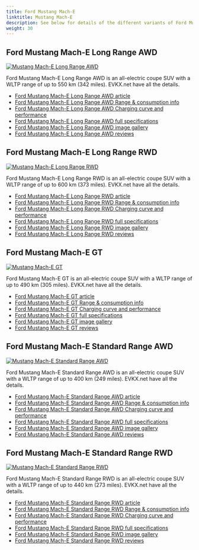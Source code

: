 ```yaml
---
title: Ford Mustang Mach-E
linktitle: Mustang Mach-E
description: See below for details of the different variants of Ford Mustang Mach-E
weight: 30
---
```

## Ford Mustang Mach-E Long Range AWD

[![Mustang Mach-E Long Range AWD](https://media.evkx.net/multimedia/models/ford/mustang_mach-e/mustang_mach-e_long_range_awd/main_1_st.jpg)](/models/ford/mustang_mach-e/mustang_mach-e_long_range_awd/)

Ford Mustang Mach-E Long Range AWD is an all-electric coupe SUV with a WLTP range of up to 550 km (342 miles). EVKX.net have all the details. 

- [Ford Mustang Mach-E Long Range AWD article](/models/ford/mustang_mach-e/mustang_mach-e_long_range_awd/)
- [Ford Mustang Mach-E Long Range AWD Range & consumption info](/models/ford/mustang_mach-e/mustang_mach-e_long_range_awd//rangeandconsumption)
- [Ford Mustang Mach-E Long Range AWD Charging curve and performance](/models/ford/mustang_mach-e/mustang_mach-e_long_range_awd//chargingcurve)
- [Ford Mustang Mach-E Long Range AWD full specifications](/models/ford/mustang_mach-e/mustang_mach-e_long_range_awd//specifications)
- [Ford Mustang Mach-E Long Range AWD image gallery](/models/ford/mustang_mach-e/mustang_mach-e_long_range_awd//gallery)
- [Ford Mustang Mach-E Long Range AWD reviews](/models/ford/mustang_mach-e/mustang_mach-e_long_range_awd//reviews)

## Ford Mustang Mach-E Long Range RWD

[![Mustang Mach-E Long Range RWD](https://media.evkx.net/multimedia/models/ford/mustang_mach-e/mustang_mach-e_long_range_rwd/main_1_st.jpg)](/models/ford/mustang_mach-e/mustang_mach-e_long_range_rwd/)

Ford Mustang Mach-E Long Range RWD is an all-electric coupe SUV with a WLTP range of up to 600 km (373 miles). EVKX.net have all the details. 

- [Ford Mustang Mach-E Long Range RWD article](/models/ford/mustang_mach-e/mustang_mach-e_long_range_rwd/)
- [Ford Mustang Mach-E Long Range RWD Range & consumption info](/models/ford/mustang_mach-e/mustang_mach-e_long_range_rwd//rangeandconsumption)
- [Ford Mustang Mach-E Long Range RWD Charging curve and performance](/models/ford/mustang_mach-e/mustang_mach-e_long_range_rwd//chargingcurve)
- [Ford Mustang Mach-E Long Range RWD full specifications](/models/ford/mustang_mach-e/mustang_mach-e_long_range_rwd//specifications)
- [Ford Mustang Mach-E Long Range RWD image gallery](/models/ford/mustang_mach-e/mustang_mach-e_long_range_rwd//gallery)
- [Ford Mustang Mach-E Long Range RWD reviews](/models/ford/mustang_mach-e/mustang_mach-e_long_range_rwd//reviews)

## Ford Mustang Mach-E GT

[![Mustang Mach-E GT]()](/models/ford/mustang_mach-e/mustang_mach-e_gt/)

Ford Mustang Mach-E GT is an all-electric coupe SUV with a WLTP range of up to 490 km (305 miles). EVKX.net have all the details. 

- [Ford Mustang Mach-E GT article](/models/ford/mustang_mach-e/mustang_mach-e_gt/)
- [Ford Mustang Mach-E GT Range & consumption info](/models/ford/mustang_mach-e/mustang_mach-e_gt//rangeandconsumption)
- [Ford Mustang Mach-E GT Charging curve and performance](/models/ford/mustang_mach-e/mustang_mach-e_gt//chargingcurve)
- [Ford Mustang Mach-E GT full specifications](/models/ford/mustang_mach-e/mustang_mach-e_gt//specifications)
- [Ford Mustang Mach-E GT image gallery](/models/ford/mustang_mach-e/mustang_mach-e_gt//gallery)
- [Ford Mustang Mach-E GT reviews](/models/ford/mustang_mach-e/mustang_mach-e_gt//reviews)

## Ford Mustang Mach-E Standard Range AWD

[![Mustang Mach-E Standard Range AWD](https://media.evkx.net/multimedia/models/ford/mustang_mach-e/mustang_mach-e_standard_range_awd/main_1_st.jpg)](/models/ford/mustang_mach-e/mustang_mach-e_standard_range_awd/)

Ford Mustang Mach-E Standard Range AWD is an all-electric coupe SUV with a WLTP range of up to 400 km (249 miles). EVKX.net have all the details. 

- [Ford Mustang Mach-E Standard Range AWD article](/models/ford/mustang_mach-e/mustang_mach-e_standard_range_awd/)
- [Ford Mustang Mach-E Standard Range AWD Range & consumption info](/models/ford/mustang_mach-e/mustang_mach-e_standard_range_awd//rangeandconsumption)
- [Ford Mustang Mach-E Standard Range AWD Charging curve and performance](/models/ford/mustang_mach-e/mustang_mach-e_standard_range_awd//chargingcurve)
- [Ford Mustang Mach-E Standard Range AWD full specifications](/models/ford/mustang_mach-e/mustang_mach-e_standard_range_awd//specifications)
- [Ford Mustang Mach-E Standard Range AWD image gallery](/models/ford/mustang_mach-e/mustang_mach-e_standard_range_awd//gallery)
- [Ford Mustang Mach-E Standard Range AWD reviews](/models/ford/mustang_mach-e/mustang_mach-e_standard_range_awd//reviews)

## Ford Mustang Mach-E Standard Range RWD

[![Mustang Mach-E Standard Range RWD](https://media.evkx.net/multimedia/models/ford/mustang_mach-e/mustang_mach-e_standard_range_rwd/main_1_st.jpg)](/models/ford/mustang_mach-e/mustang_mach-e_standard_range_rwd/)

Ford Mustang Mach-E Standard Range RWD is an all-electric coupe SUV with a WLTP range of up to 440 km (273 miles). EVKX.net have all the details. 

- [Ford Mustang Mach-E Standard Range RWD article](/models/ford/mustang_mach-e/mustang_mach-e_standard_range_rwd/)
- [Ford Mustang Mach-E Standard Range RWD Range & consumption info](/models/ford/mustang_mach-e/mustang_mach-e_standard_range_rwd//rangeandconsumption)
- [Ford Mustang Mach-E Standard Range RWD Charging curve and performance](/models/ford/mustang_mach-e/mustang_mach-e_standard_range_rwd//chargingcurve)
- [Ford Mustang Mach-E Standard Range RWD full specifications](/models/ford/mustang_mach-e/mustang_mach-e_standard_range_rwd//specifications)
- [Ford Mustang Mach-E Standard Range RWD image gallery](/models/ford/mustang_mach-e/mustang_mach-e_standard_range_rwd//gallery)
- [Ford Mustang Mach-E Standard Range RWD reviews](/models/ford/mustang_mach-e/mustang_mach-e_standard_range_rwd//reviews)

